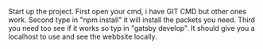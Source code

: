 Start up the project. 
First open your cmd, i have GIT CMD but other ones work.
Second type in "npm install" it will install the packets you need.
Third you need too see if it works so typ in "gatsby develop". It should give you a localhost to use and see the webbsite locally.

